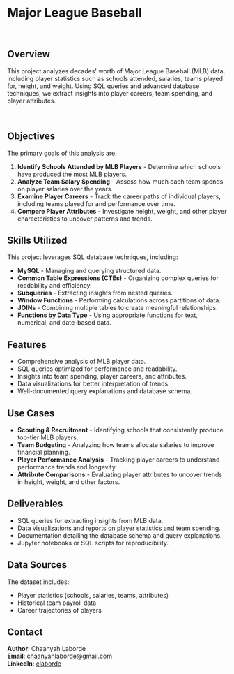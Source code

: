# Major League Baseball

<br>

## Overview
This project analyzes decades' worth of Major League Baseball (MLB) data, including player statistics such as schools attended, salaries, teams played for, height, and weight. Using SQL queries and advanced database techniques, we extract insights into player careers, team spending, and player attributes.

<br>

## Objectives
The primary goals of this analysis are:
1. **Identify Schools Attended by MLB Players** - Determine which schools have produced the most MLB players.
2. **Analyze Team Salary Spending** - Assess how much each team spends on player salaries over the years.
3. **Examine Player Careers** - Track the career paths of individual players, including teams played for and performance over time.
4. **Compare Player Attributes** - Investigate height, weight, and other player characteristics to uncover patterns and trends.


## Skills Utilized
This project leverages SQL database techniques, including:
- **MySQL** - Managing and querying structured data.
- **Common Table Expressions (CTEs)** - Organizing complex queries for readability and efficiency.
- **Subqueries** - Extracting insights from nested queries.
- **Window Functions** - Performing calculations across partitions of data.
- **JOINs** - Combining multiple tables to create meaningful relationships.
- **Functions by Data Type** - Using appropriate functions for text, numerical, and date-based data.


## Features
- Comprehensive analysis of MLB player data.
- SQL queries optimized for performance and readability.
- Insights into team spending, player careers, and attributes.
- Data visualizations for better interpretation of trends.
- Well-documented query explanations and database schema.


## Use Cases
- **Scouting & Recruitment** - Identifying schools that consistently produce top-tier MLB players.
- **Team Budgeting** - Analyzing how teams allocate salaries to improve financial planning.
- **Player Performance Analysis** - Tracking player careers to understand performance trends and longevity.
- **Attribute Comparisons** - Evaluating player attributes to uncover trends in height, weight, and other factors.


## Deliverables
- SQL queries for extracting insights from MLB data.
- Data visualizations and reports on player statistics and team spending.
- Documentation detailing the database schema and query explanations.
- Jupyter notebooks or SQL scripts for reproducibility.


## Data Sources
The dataset includes:
- Player statistics (schools, salaries, teams, attributes)
- Historical team payroll data
- Career trajectories of players

## Contact
**Author**: Chaanyah Laborde <br>
**Email**: [chaanyahlaborde@gmail.com](mailto:chaanyahlaborde@gmail.com) <br>
**LinkedIn**: [claborde](https://www.linkedin.com/in/claborde/) <br>

